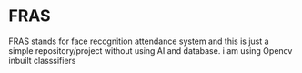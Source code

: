 # FRAS
FRAS stands for face recognition attendance system and this is just a simple repository/project without using AI and database. i am using  Opencv inbuilt classsifiers
